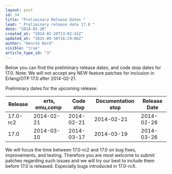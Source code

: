 ```yaml
---
layout: post
id: 34
title: "Preliminary Release Dates "
lead: " Preliminary release date 17.0 "
date: "2014-02-20"
created_at: "2014-02-20T13:02:41Z"
updated_at: "2015-09-30T16:29:06Z"
author: "Henrik Nord"
visible: "true"
article_type_id: "3"
---
```


Below you can find the preliminary release dates, and code stop dates for 17.0.
Note: We will not accept any NEW feature patches for inclusion in Erlang/OTP 17.0 after 2014-02-21.

Preliminary dates for the upcoming release:

| Release | erts, emu,comp | Code stop | Documentation stop | Release Date |
|---------|----------------|-----------|--------------------|--------------|
| 17.0-rc2| 2014-02-21     | 2014-02-21| 2014-02-21         | 2014-02-26   |
| 17.0    | 2014-03-10     | 2014-03-17| 2014-03-19         | 2014-03-26   |

 We will focus the time between 17.0-rc2 and 17.0 on bug fixes, improvements, and testing. Therefore you are most welcome to submit patches regarding such issues and we will try our best to include them before 17.0 is released.
 Especially bugs introduced in 17.0-rcX.

